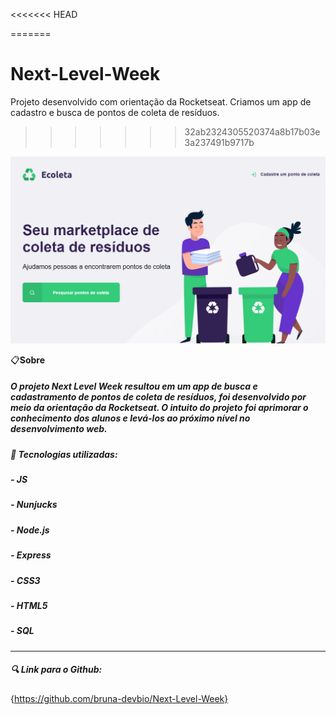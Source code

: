 <<<<<<< HEAD

=======
# Next-Level-Week
Projeto desenvolvido com orientação da Rocketseat. Criamos um app de cadastro e busca de pontos de coleta de resíduos.
>>>>>>> 32ab2324305520374a8b17b03e3a237491b9717b
<img src="./public/assets/readmelogo.png">
</h1>

📋**Sobre**
##### O projeto **Next Level Week** resultou em um app de busca e cadastramento de pontos de coleta de resíduos, foi desenvolvido por meio da orientação da Rocketseat. O intuito do projeto foi aprimorar o conhecimento dos alunos e levá-los ao próximo nível no desenvolvimento web.

##### 📌 Tecnologias utilizadas:

##### - JS
##### - Nunjucks
##### - Node.js
##### - Express
##### - CSS3
##### - HTML5
##### - SQL

---

##### 🔍 Link para o Github:
{https://github.com/bruna-devbio/Next-Level-Week}
